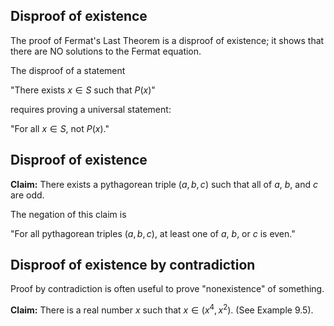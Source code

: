 ## Disproof of existence

The proof of Fermat's Last Theorem is a disproof of existence; it shows that there are NO solutions
to the Fermat equation.

The disproof of a statement

"There exists $x\in S$ such that $P(x)$"

requires proving a universal statement:

"For all $x\in S$, not $P(x)$."

## Disproof of existence

**Claim:** There exists a pythagorean triple $(a,b,c)$ such that all of $a$, $b$, and $c$ are odd.

The negation of this claim is

"For all pythagorean triples $(a,b,c)$, at least one of $a$, $b$, or $c$ is even."

## Disproof of existence by contradiction

Proof by contradiction is often useful to prove "nonexistence" of something.

**Claim:** There is a real number $x$ such that $x\in(x^4, x^2)$.  (See Example 9.5).






